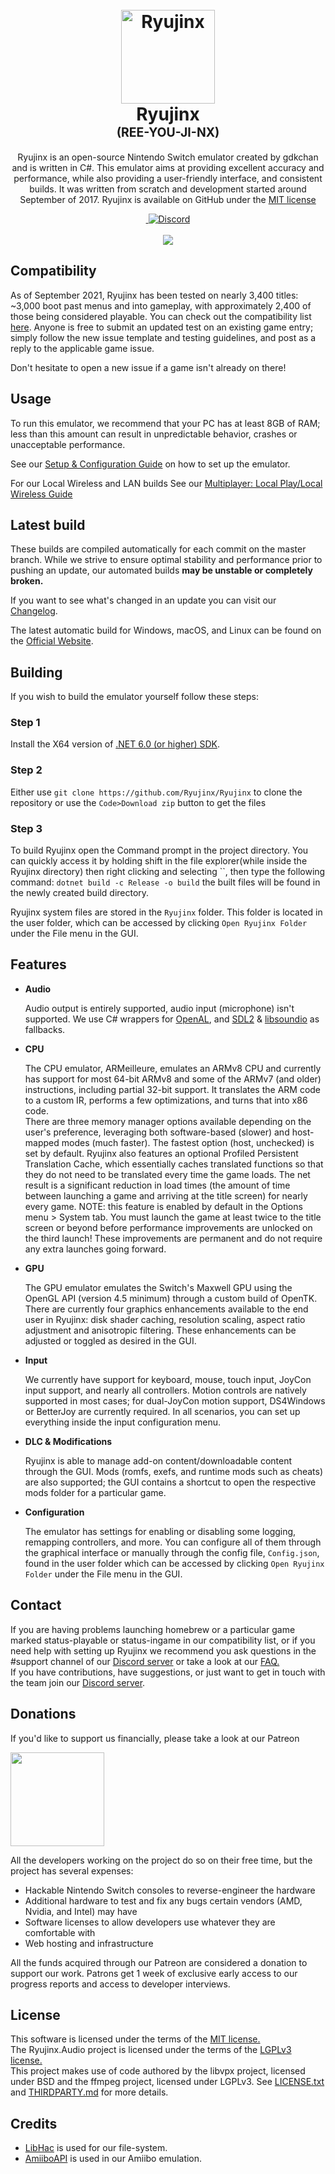 
<h1 align="center">
  <br>
  <a href="https://ryujinx.org/"><img src="https://i.imgur.com/WcCj6Rt.png" alt="Ryujinx" width="150"></a>
  <br>
  <b>Ryujinx</b>
  <br>
  <sub><sup><b>(REE-YOU-JI-NX)</b></sup></sub>
  <br>

</h1>

<p align="center">
       Ryujinx is an open-source Nintendo Switch emulator created by gdkchan and is written in C#.
       This emulator aims at providing excellent accuracy and performance, while also providing a user-friendly interface, and consistent builds.
       It was written from scratch and development started around September of 2017. Ryujinx is available on GitHub under the <a href="https://github.com/Ryujinx/Ryujinx/blob/master/LICENSE.txt" target="_blank">MIT license</a></i><br /> 

</p>
<p align="center">
    <a href="https://ci.appveyor.com/project/gdkchan/ryujinx?branch=master">
        <img src="https://ci.appveyor.com/api/projects/status/ssg4jwu6ve3k594s/branch/master?svg=true"
            alt="">
    </a>
    <a href="https://discord.com/invite/VkQYXAZ">
        <img src="https://img.shields.io/discord/410208534861447168?color=5865F2&label=Ryujinx&logo=discord&logoColor=white"
            alt="Discord">
    </a>
    <br>
    <br>
    <img src="https://raw.githubusercontent.com/Ryujinx/Ryujinx-Website/master/static/public/shell_fullsize.png">
</p>

<h5 align="center">
  
</h5>

## Compatibility

As of September 2021, Ryujinx has been tested on nearly 3,400 titles: ~3,000 boot past menus and into gameplay, with approximately 2,400 of those being considered playable.
You can check out the compatibility list [here](https://github.com/Ryujinx/Ryujinx-Games-List/issues). Anyone is free to submit an updated test on an existing game entry; simply follow the new issue template and testing guidelines, and post as a reply to the applicable game issue.

Don't hesitate to open a new issue if a game isn't already on there!
                  
## Usage

To run this emulator, we recommend that your PC has at least 8GB of RAM; less than this amount can result in unpredictable behavior, crashes or unacceptable performance.

See our [Setup & Configuration Guide](https://github.com/Ryujinx/Ryujinx/wiki/Ryujinx-Setup-&-Configuration-Guide) on how to set up the emulator.

For our Local Wireless and LAN builds See our [Multiplayer: Local Play/Local Wireless Guide
](https://github.com/Ryujinx/Ryujinx/wiki/Multiplayer-(LDN-Local-Wireless)-Guide)

## Latest build

These builds are compiled automatically for each commit on the master branch. While we strive to ensure optimal stability and performance prior to pushing an update, our automated builds **may be unstable or completely broken.**

If you want to see what's changed in an update you can visit our [Changelog](https://github.com/Ryujinx/Ryujinx/wiki/Changelog).

The latest automatic build for Windows, macOS, and Linux can be found on the [Official Website](https://ryujinx.org/download).


## Building

If you wish to build the emulator yourself follow these steps:

### Step 1
Install the X64 version of [.NET 6.0 (or higher) SDK](https://dotnet.microsoft.com/download/dotnet/6.0).

### Step 2
Either use `git clone https://github.com/Ryujinx/Ryujinx` to clone the repository or use the `Code>Download zip` button to get the files

### Step 3

To build Ryujinx open the Command prompt in the project directory. You can quickly access it by holding shift in the file explorer(while inside the Ryujinx directory) then right clicking and selecting ``, then type the following command:
`dotnet build -c Release -o build`
the built files will be found in the newly created build directory.

Ryujinx system files are stored in the `Ryujinx` folder. This folder is located in the user folder, which can be accessed by clicking `Open Ryujinx Folder` under the File menu in the GUI.


## Features

 - **Audio**

   Audio output is entirely supported, audio input (microphone) isn't supported. We use C# wrappers for [OpenAL](https://openal-soft.org/), and [SDL2](https://www.libsdl.org/) & [libsoundio](http://libsound.io/) as fallbacks.

- **CPU**

  The CPU emulator, ARMeilleure, emulates an ARMv8 CPU and currently has support for most 64-bit ARMv8 and some of the ARMv7 (and older) instructions, including partial 32-bit support. It translates the ARM code to a custom IR, performs a few optimizations, and turns that into x86 code.  
  There are three memory manager options available depending on the user's preference, leveraging both software-based (slower) and host-mapped modes (much faster). The fastest option (host, unchecked) is set by default.
  Ryujinx also features an optional Profiled Persistent Translation Cache, which essentially caches translated functions so that they do not need to be translated every time the game loads. The net result is a significant reduction in load times (the amount of time between launching a game and arriving at the title screen) for nearly every game. NOTE: this feature is enabled by default in the Options menu > System tab. You must launch the game at least twice to the title screen or beyond before performance improvements are unlocked on the third launch! These improvements are permanent and do not require any extra launches going forward.

- **GPU**

  The GPU emulator emulates the Switch's Maxwell GPU using the OpenGL API (version 4.5 minimum) through a custom build of OpenTK. There are currently four graphics enhancements available to the end user in Ryujinx: disk shader caching, resolution scaling, aspect ratio adjustment and anisotropic filtering. These enhancements can be adjusted or toggled as desired in the GUI.

- **Input**

   We currently have support for keyboard, mouse, touch input, JoyCon input support, and nearly all controllers. Motion controls are natively supported in most cases; for dual-JoyCon motion support, DS4Windows or BetterJoy are currently required. 
   In all scenarios, you can set up everything inside the input configuration menu.

- **DLC & Modifications**

   Ryujinx is able to manage add-on content/downloadable content through the GUI. Mods (romfs, exefs, and runtime mods such as cheats) are also supported; the GUI contains a shortcut to open the respective mods folder for a particular game.

- **Configuration**

   The emulator has settings for enabling or disabling some logging, remapping controllers, and more. You can configure all of them through the graphical interface or manually through the config file, `Config.json`, found in the user folder which can be accessed by clicking `Open Ryujinx Folder` under the File menu in the GUI.


## Contact

If you are having problems launching homebrew or a particular game marked status-playable or status-ingame in our compatibility list, or if you need help with setting up Ryujinx we recommend you ask questions in the #support channel of our [Discord server](https://discord.gg/Ryujinx) or take a look at our <a href="https://github.com/Ryujinx/Ryujinx/wiki/Frequently-Asked-Questions" target="_blank">FAQ.</a></i><br />  If you have contributions, have suggestions, or just want to get in touch with the team join our [Discord server](https://discord.gg/Ryujinx).


## Donations
                  
If you'd like to support us financially, please take a look at our Patreon

<a href="https://www.patreon.com/ryujinx">
    <img src="https://images.squarespace-cdn.com/content/v1/560c1d39e4b0b4fae0c9cf2a/1567548955044-WVD994WZP76EWF15T0L3/Patreon+Button.png?format=500w" width="150">
</a>

All the developers working on the project do so on their free time, but the project has several expenses:
* Hackable Nintendo Switch consoles to reverse-engineer the hardware
* Additional hardware to test and fix any bugs certain vendors (AMD, Nvidia, and Intel) may have 
* Software licenses to allow developers use whatever they are comfortable with
* Web hosting and infrastructure 
 
All the funds acquired through our Patreon are considered a donation to support our work. Patrons get 1 week of exclusive early access to our progress reports and access to developer interviews.

## License

This software is licensed under the terms of the <a href="https://github.com/Ryujinx/Ryujinx/blob/master/LICENSE.txt" target="_blank">MIT license.</a></i><br /> 
The Ryujinx.Audio project is licensed under the terms of the <a href="https://github.com/Ryujinx/Ryujinx/blob/master/Ryujinx.Audio/LICENSE.txt
" target="_blank">LGPLv3 license.</a></i><br />
This project makes use of code authored by the libvpx project, licensed under BSD and the ffmpeg project, licensed under LGPLv3.
See [LICENSE.txt](LICENSE.txt) and [THIRDPARTY.md](Ryujinx/THIRDPARTY.md) for more details.
## Credits

- [LibHac](https://github.com/Thealexbarney/LibHac) is used for our file-system. 
- [AmiiboAPI](https://www.amiiboapi.com) is used in our Amiibo emulation.
